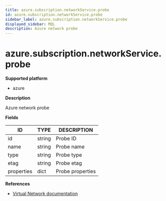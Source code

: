 ```yaml
---
title: azure.subscription.networkService.probe
id: azure.subscription.networkService.probe
sidebar_label: azure.subscription.networkService.probe
displayed_sidebar: MQL
description: Azure network probe
---
```


# azure.subscription.networkService.probe

**Supported platform**

- azure

**Description**

Azure network probe

**Fields**

| ID         | TYPE   | DESCRIPTION      |
| ---------- | ------ | ---------------- |
| id         | string | Probe ID         |
| name       | string | Probe name       |
| type       | string | Probe type       |
| etag       | string | Probe etag       |
| properties | dict   | Probe properties |

**References**

- [Virtual Network documentation](https://learn.microsoft.com/en-us/azure/virtual-network/)
